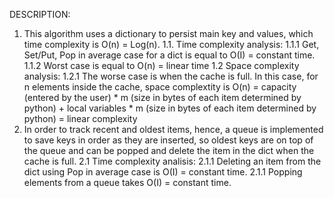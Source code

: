 DESCRIPTION:
1. This algorithm uses a dictionary to persist main key and values, which time complexity is O(n) = Log(n).
    1.1. Time complexity analysis: 
         1.1.1 Get, Set/Put, Pop in average case for a dict is equal to O(I) = constant time.
         1.1.2 Worst case is equal to O(n) = linear time
    1.2 Space complexity analysis:
         1.2.1 The worse case is when the cache is full. In this case, for n elements inside the cache,
               space complextity is
               O(n) = capacity (entered by the user) * m (size in bytes of each item determined by python) +
                       local variables * m (size in bytes of each item determined by python) 
                    = linear complexity
2. In order to track recent and oldest items, hence, a queue is implemented to save keys in order as they are inserted, so
    oldest keys are on top of the queue and can be popped and delete the item in the dict when the cache is full.
    2.1 Time complexity analisis:
        2.1.1 Deleting an item from the dict using Pop in average case is O(I) = constant time.
        2.1.1 Popping elements from a queue takes O(I) = constant time.
